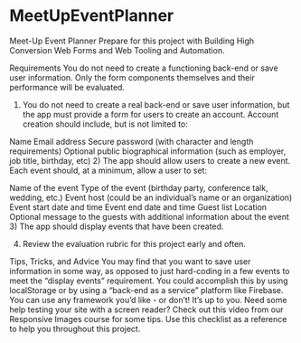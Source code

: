 # MeetUpEventPlanner

Meet-Up Event Planner
Prepare for this project with Building High Conversion Web Forms and Web Tooling and Automation.

Requirements
You do not need to create a functioning back-end or save user information. Only the form components themselves and their performance will be evaluated.

1) You do not need to create a real back-end or save user information, but the app must provide a form for users to create an account. Account creation should include, but is not limited to:

Name
Email address
Secure password (with character and length requirements)
Optional public biographical information (such as employer, job title, birthday, etc)
2) The app should allow users to create a new event. Each event should, at a minimum, allow a user to set:

Name of the event
Type of the event (birthday party, conference talk, wedding, etc.)
Event host (could be an individual’s name or an organization)
Event start date and time
Event end date and time
Guest list
Location
Optional message to the guests with additional information about the event
3) The app should display events that have been created.

4) Review the evaluation rubric for this project early and often.

Tips, Tricks, and Advice
You may find that you want to save user information in some way, as opposed to just hard-coding in a few events to meet the “display events” requirement. You could accomplish this by using localStorage or by using a “back-end as a service” platform like Firebase.
You can use any framework you’d like - or don’t! It’s up to you.
Need some help testing your site with a screen reader? Check out this video from our Responsive Images course for some tips.
Use this checklist as a reference to help you throughout this project.
